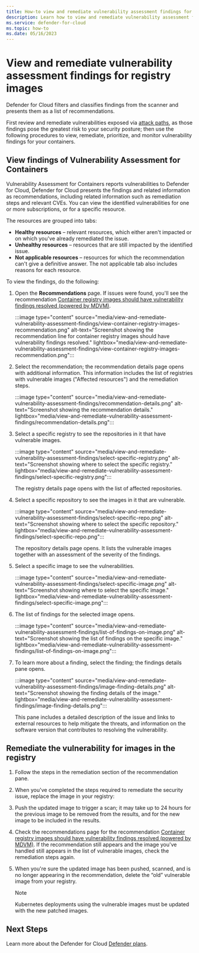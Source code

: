 ```yaml
---
title: How-to view and remediate vulnerability assessment findings for registry images 
description: Learn how to view and remediate vulnerability assessment findings for registry images 
ms.service: defender-for-cloud
ms.topic: how-to
ms.date: 05/16/2023
---
```


# View and remediate vulnerability assessment findings for registry images

Defender for Cloud filters and classifies findings from the scanner and presents them as a list of recommendations. 

First review and remediate vulnerabilities exposed via [attack paths](how-to-manage-attack-path.md), as those findings pose the greatest risk to your security posture; then use the following procedures to view, remediate, prioritize, and monitor vulnerability findings for your containers.

## View findings of Vulnerability Assessment for Containers 

Vulnerability Assessment for Containers reports vulnerabilities to Defender for Cloud, Defender for Cloud presents the findings and related information as recommendations, including related information such as remediation steps and relevant CVEs. You can view the identified vulnerabilities for one or more subscriptions, or for a specific resource.

The resources are grouped into tabs:  

- **Healthy resources** – relevant resources, which either aren't impacted or on which you've already remediated the issue.  
- **Unhealthy resources** – resources that are still impacted by the identified issue.  
- **Not applicable resources** – resources for which the recommendation can't give a definitive answer. The not applicable tab also includes reasons for each resource.  

 To view the findings, do the following:  

1. Open the **Recommendations** page. If issues were found, you'll see the recommendation [Container registry images should have vulnerability findings resolved (powered by MDVM)](https://portal.azure.com/#blade/Microsoft_Azure_Security/RecommendationsBlade/assessmentKey/c0b7cfc6-3172-465a-b378-53c7ff2cc0d5). 

    :::image type="content" source="media/view-and-remediate-vulnerability-assessment-findings/view-container-registry-images-recommendation.png" alt-text="Screenshot showing the recommendation line for container registry images should have vulnerability findings resolved." lightbox="media/view-and-remediate-vulnerability-assessment-findings/view-container-registry-images-recommendation.png"::: 

1. Select the recommendation; the recommendation details page opens with additional information. This information includes the list of registries with vulnerable images ("Affected resources") and the remediation steps.

    :::image type="content" source="media/view-and-remediate-vulnerability-assessment-findings/recommendation-details.png" alt-text="Screenshot showing the recommendation details." lightbox="media/view-and-remediate-vulnerability-assessment-findings/recommendation-details.png":::

1. Select a specific registry to see the repositories in it that have vulnerable images. 

    :::image type="content" source="media/view-and-remediate-vulnerability-assessment-findings/select-specific-registry.png" alt-text="Screenshot showing where to select the specific registry." lightbox="media/view-and-remediate-vulnerability-assessment-findings/select-specific-registry.png":::

    The registry details page opens with the list of affected repositories. 

1. Select a specific repository to see the images in it that are vulnerable. 

    :::image type="content" source="media/view-and-remediate-vulnerability-assessment-findings/select-specific-repo.png" alt-text="Screenshot showing where to select the specific repository." lightbox="media/view-and-remediate-vulnerability-assessment-findings/select-specific-repo.png":::

    The repository details page opens. It lists the vulnerable images together with an assessment of the severity of the findings. 

1. Select a specific image to see the vulnerabilities. 

    :::image type="content" source="media/view-and-remediate-vulnerability-assessment-findings/select-specific-image.png" alt-text="Screenshot showing where to select the specific image." lightbox="media/view-and-remediate-vulnerability-assessment-findings/select-specific-image.png"::: 
    
1. The list of findings for the selected image opens.

    :::image type="content" source="media/view-and-remediate-vulnerability-assessment-findings/list-of-findings-on-image.png" alt-text="Screenshot showing the list of findings on the specific image." lightbox="media/view-and-remediate-vulnerability-assessment-findings/list-of-findings-on-image.png":::

1. To learn more about a finding, select the finding; the findings details pane opens. 
 
    :::image type="content" source="media/view-and-remediate-vulnerability-assessment-findings/image-finding-details.png" alt-text="Screenshot showing the finding details of the image." lightbox="media/view-and-remediate-vulnerability-assessment-findings/image-finding-details.png"::: 

    This pane includes a detailed description of the issue and links to external resources to help mitigate the threats, and information on the software version that contributes to resolving the vulnerability.  

## Remediate the vulnerability for images in the registry 

1. Follow the steps in the remediation section of the recommendation pane. 
1. When you've completed the steps required to remediate the security issue, replace the image in your registry: 
1. Push the updated image to trigger a scan; it may take up to 24 hours for the previous image to be removed from the results, and for the new image to be included in the results.
1. Check the recommendations page for the recommendation [Container registry images should have vulnerability findings resolved (powered by MDVM)](https://portal.azure.com/#blade/Microsoft_Azure_Security/RecommendationsBlade/assessmentKey/c0b7cfc6-3172-465a-b378-53c7ff2cc0d5). 
    If the recommendation still appears and the image you've handled still appears in the list of vulnerable images, check the remediation steps again. 
1. When you're sure the updated image has been pushed, scanned, and is no longer appearing in the recommendation, delete the “old” vulnerable image from your registry. 

    > [!NOTE]
    > Kubernetes deployments using the vulnerable images must be updated with the new patched images. 

## Next Steps 

 Learn more about the Defender for Cloud [Defender plans](defender-for-cloud-introduction.md#protect-cloud-workloads).
